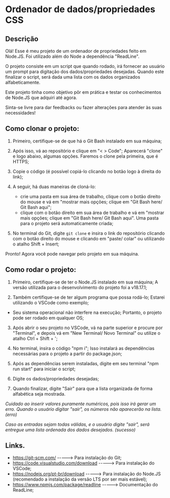 # Ordenador de dados/propriedades CSS

## Descrição 

Olá! Esse é meu projeto de um ordenador de propriedades feito em Node.JS. 
Foi utilizado além do Node a dependência "ReadLine".

O projeto consiste em um script que quando rodado, irá fornecer ao usuário um prompt para digitação dos dados/propriedades desejadas. Quando este finalizar o script, será dada uma lista com os dados organizados alfabeticamente. 

Este projeto tinha como objetivo pôr em prática e testar os conhecimentos de Node.JS que adquiri até agora.

Sinta-se livre para dar feedbacks ou fazer alterações para atender às suas necessidades!


## Como clonar o projeto:

1. Primeiro, certifique-se de que há o Git Bash instalado em sua máquina;

2. Após isso, vá ao repositório e clique em "< > Code"; Aparecerá "clone" e logo abaixo, algumas opções. Faremos o clone pela primeira, que é HTTPS;

3. Copie o código (é possível copiá-lo clicando no botão logo à direita do link);

4. A seguir, há duas maneiras de cloná-lo:
   -  crie uma pasta em sua área de trabalho, clique com o botão direito do mouse e vá em "mostrar mais opções; clique em "Git Bash here/ Git Bash aqui";
   - clique com o botão direito em sua área de trabalho e vá em "mostrar mais opções; clique em "Git Bash here/ Git Bash aqui". Uma pasta para o projeto será automaticamente criada;

5. No terminal do Git, digite `git clone` e insira o link do repositório clicando com o botão direito do mouse e clicando em "paste/ colar" ou utilizando o atalho Shift + Insert;

Pronto! Agora você pode navegar pelo projeto em sua máquina.


## Como rodar o projeto:

1. Primeiro, certifique-se de ter o Node.JS instalado em sua máquina; A versão utilizada para o desenvolvimento do projeto foi a v18.17.1;

2. Também certifique-se de ter algum programa que possa rodá-lo; Estarei utilizando o VSCode como exemplo;

-  Seu sistema operacional não interfere na execução; Portanto, o projeto pode ser rodado em qualquer OS;

3. Após abrir o seu projeto no VSCode, vá na parte superior e procure por "Terminal", e depois vá em "New Terminal/ Novo Terminal" ou utilize o atalho Ctrl + Shift + ';

4. No terminal, insira o código "npm i"; Isso instalará as dependências necessárias para o projeto a partir do package.json;

5. Após as dependências serem instaladas, digite em seu terminal "npm run start" para iniciar o script;

6. Digite os dados/propriedades desejadas;

7. Quando finalizar, digite "Sair" para que a lista organizada de forma alfabética seja mostrada.


*Cuidado ao inserir valores puramente numéricos, pois isso irá gerar um erro. Quando o usuário digitar "sair", os números não aparecerão na lista. (erro)*

*Caso as entradas sejam todas válidas, e o usuário digite "sair", será entregue uma lista ordenada dos dados desejados. (sucesso)*

## Links.

- https://git-scm.com/                    ----->  Para instalação do Git;
- https://code.visualstudio.com/download  ----->  Para instalação do VSCode;
- https://nodejs.org/pt-br/download       ----->  Para instalação do Node.JS (recomendado a instalação da versão LTS por ser mais estável);
- https://www.npmjs.com/package/readline  ----->  Documentação do ReadLine;